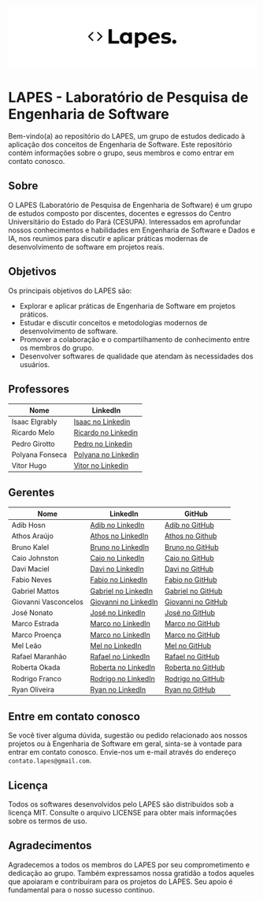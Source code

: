 ![image](https://github.com/lapes-engenharia-de-software/.github/blob/main/lapes-wide.png)
# LAPES - Laboratório de Pesquisa de Engenharia de Software

Bem-vindo(a) ao repositório do LAPES, um grupo de estudos dedicado à aplicação dos conceitos de Engenharia de Software. Este repositório contém informações sobre o grupo, seus membros e como entrar em contato conosco.

## Sobre
O LAPES (Laboratório de Pesquisa de Engenharia de Software) é um grupo de estudos composto por discentes, docentes e egressos do Centro Universitário do Estado do Pará (CESUPA). Interessados em aprofundar nossos conhecimentos e habilidades em Engenharia de Software e Dados e IA, nos reunimos para discutir e aplicar práticas modernas de desenvolvimento de software em projetos reais.

## Objetivos
Os principais objetivos do LAPES são:
- Explorar e aplicar práticas de Engenharia de Software em projetos práticos.
- Estudar e discutir conceitos e metodologias modernos de desenvolvimento de software.
- Promover a colaboração e o compartilhamento de conhecimento entre os membros do grupo.
- Desenvolver softwares de qualidade que atendam às necessidades dos usuários.

## Professores
| Nome | LinkedIn |
| - | - |
| Isaac Elgrably | [Isaac no Linkedin](https://www.linkedin.com/in/isaac-elgrably-8a3440115) |
| Ricardo Melo | [Ricardo no Linkedin](https://www.linkedin.com/in/ricardorodrigom) |
| Pedro Girotto | [Pedro no Linkedin](https://www.linkedin.com/in/pedro-girotto-713b85131/) |
| Polyana Fonseca | [Polyana no Linkedin](https://www.linkedin.com/in/polyana-fonseca-nascimento/) |
| Vitor Hugo | [Vitor no Linkedin](https://www.linkedin.com/in/vitorhfgomes/) |


## Gerentes  
| Nome              | LinkedIn                                                                 | GitHub                                           |
|-------------------|--------------------------------------------------------------------------|--------------------------------------------------|
| Adib Hosn         | [Adib no LinkedIn](https://www.linkedin.com/in/adibhosn/) | [Adib no GitHub](https://github.com/adibhosn) |
| Athos Araújo      | [Athos no LinkedIn](https://www.linkedin.com/in/ahtoous/) |  [Athos no Github](https://github.com/athosaraujo)                                          |
| Bruno Kalel       | [Bruno no LinkedIn](https://www.linkedin.com/in/bruno-kalel)             | [Bruno no GitHub](https://github.com/bruno-kalel) |
| Caio Johnston     | [Caio no LinkedIn](https://www.linkedin.com/in/caio-johnston)            | [Caio no GitHub](https://github.com/CaioJohnston) |
| Davi Maciel       | [Davi no LinkedIn](https://www.linkedin.com/in/davi-maciel-cavalcante-dados/)            | [Davi no GitHub](https://github.com/DaviMacielCavalcante) |
| Fabio Neves       | [Fabio no LinkedIn](https://www.linkedin.com/in/fabioneves00)            | [Fabio no GitHub](https://github.com/FabioNeves00) |
| Gabriel Mattos    | [Gabriel no LinkedIn](https://www.linkedin.com/in/gabrielmatsan/)       | [Gabriel no GitHub](https://github.com/gabrielmatsan) |
| Giovanni Vasconcelos | [Giovanni no LinkedIn](https://www.linkedin.com/in/giovannivasconcelos/)       | [Giovanni no GitHub](https://github.com/giovannibragasv) |
| José Nonato       | [José no LinkedIn](https://www.linkedin.com/in/jose-nonato-junior)       | [José no GitHub](https://github.com/Jose-Nonato) |
| Marco Estrada     | [Marco no LinkedIn](https://www.linkedin.com/in/marcoamef/)       | [Marco no GitHub](https://github.com/MarcoAmef) |
| Marco Proença     | [Marco no LinkedIn](https://www.linkedin.com/in/marco-aurélio-proença-neto-629008210) | [Marco no GitHub](https://github.com/Ninniet5670) |
| Mel Leão          | [Mel no LinkedIn](https://www.linkedin.com/in/mel-leao)                  | [Mel no GitHub](https://github.com/melltl)       |
| Rafael Maranhão   | [Rafael no LinkedIn](https://www.linkedin.com/in/rafael-maranhao-juliano) | [Rafael no GitHub](https://github.com/gabipasse) |
| Roberta Okada     | [Roberta no LinkedIn](https://www.linkedin.com/in/roberta-okada-cusinato-4a472521b/) | [Roberta no GitHub](https://github.com/robertasaoriokada) |
| Rodrigo Franco    | [Rodrigo no LinkedIn](https://www.linkedin.com/in/rodrigo-cardoso-franco-23a6001bb) | [Rodrigo no GitHub](https://github.com/RCFranco) |
| Ryan Oliveira     | [Ryan no LinkedIn](https://www.linkedin.com/in/ryanolivr)                | [Ryan no GitHub](https://github.com/RyanOliveira00) |

## Entre em contato conosco
Se você tiver alguma dúvida, sugestão ou pedido relacionado aos nossos projetos ou à Engenharia de Software em geral, sinta-se à vontade para entrar em contato conosco. Envie-nos um e-mail através do endereço `contato.lapes@gmail.com`.

## Licença
Todos os softwares desenvolvidos pelo LAPES são distribuídos sob a licença MIT. Consulte o arquivo LICENSE para obter mais informações sobre os termos de uso.

## Agradecimentos
Agradecemos a todos os membros do LAPES por seu comprometimento e dedicação ao grupo. Também expressamos nossa gratidão a todos aqueles que apoiaram e contribuíram para os projetos do LAPES. Seu apoio é fundamental para o nosso sucesso contínuo.
